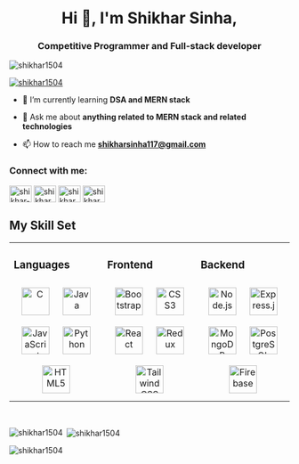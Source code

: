 <h1 align="center">Hi 👋, I'm Shikhar Sinha,</h1>
<h3 align="center">Competitive Programmer and Full-stack developer</h3>

<p align="left"> <img src="https://komarev.com/ghpvc/?username=shikhar1504&label=Profile%20views&color=0e75b6&style=flat" alt="shikhar1504" /> </p>

<p align="left"> <a href="https://github.com/ryo-ma/github-profile-trophy"><img src="https://github-profile-trophy.vercel.app/?username=shikhar1504" alt="shikhar1504" /></a> </p>

- 🌱 I’m currently learning **DSA and MERN stack**

- 💬 Ask me about **anything related to MERN stack and related technologies**

- 📫 How to reach me **shikharsinha117@gmail.com**

<h3 align="left">Connect with me:</h3>
<p align="left">
<a href="https://linkedin.com/in/shikhar-sinha-b14299249" target="blank"><img align="center" src="https://raw.githubusercontent.com/rahuldkjain/github-profile-readme-generator/master/src/images/icons/Social/linked-in-alt.svg" alt="shikhar-sinha-b14299249" height="30" width="40" /></a>
<a href="https://instagram.com/shikharsinha154" target="blank"><img align="center" src="https://raw.githubusercontent.com/rahuldkjain/github-profile-readme-generator/master/src/images/icons/Social/instagram.svg" alt="shikharsinha154" height="30" width="40" /></a>
<a href="https://codeforces.com/profile/shikharsinha117" target="blank"><img align="center" src="https://raw.githubusercontent.com/rahuldkjain/github-profile-readme-generator/master/src/images/icons/Social/codeforces.svg" alt="shikharsinha117" height="30" width="40" /></a>
<a href="https://www.leetcode.com/shikhar0105" target="blank"><img align="center" src="https://raw.githubusercontent.com/rahuldkjain/github-profile-readme-generator/master/src/images/icons/Social/leet-code.svg" alt="shikhar0105" height="30" width="40" /></a>
</p>

## My Skill Set  
<table><tr><td valign="top" width="33%">  

### Languages  
<div align="center">  
<a href="https://www.cprogramming.com/" target="_blank"><img style="margin: 10px" src="https://profilinator.rishav.dev/skills-assets/c-original.svg" alt="C" height="50" /></a>  
<a href="https://www.java.com/" target="_blank"><img style="margin: 10px" src="https://profilinator.rishav.dev/skills-assets/java-original-wordmark.svg" alt="Java" height="50" /></a>  
<a href="https://www.javascript.com/" target="_blank"><img style="margin: 10px" src="https://profilinator.rishav.dev/skills-assets/javascript-original.svg" alt="JavaScript" height="50" /></a>  
<a href="https://www.python.org/" target="_blank"><img style="margin: 10px" src="https://profilinator.rishav.dev/skills-assets/python-original.svg" alt="Python" height="50" /></a>  
<a href="https://en.wikipedia.org/wiki/HTML5" target="_blank"><img style="margin: 10px" src="https://profilinator.rishav.dev/skills-assets/html5-original-wordmark.svg" alt="HTML5" height="50" /></a>  
</div>  

</td><td valign="top" width="33%">  

### Frontend  
<div align="center">  
<a href="https://getbootstrap.com/docs/3.4/javascript/" target="_blank"><img style="margin: 10px" src="https://profilinator.rishav.dev/skills-assets/bootstrap-plain.svg" alt="Bootstrap" height="50" /></a>  
<a href="https://www.w3schools.com/css/" target="_blank"><img style="margin: 10px" src="https://profilinator.rishav.dev/skills-assets/css3-original-wordmark.svg" alt="CSS3" height="50" /></a>  
<a href="https://reactjs.org/" target="_blank"><img style="margin: 10px" src="https://profilinator.rishav.dev/skills-assets/react-original-wordmark.svg" alt="React" height="50" /></a>  
<a href="https://redux.js.org/" target="_blank"><img style="margin: 10px" src="https://profilinator.rishav.dev/skills-assets/redux-original.svg" alt="Redux" height="50" /></a>  
<a href="https://tailwindcss.com/" target="_blank"><img style="margin: 10px" src="https://www.vectorlogo.zone/logos/tailwindcss/tailwindcss-icon.svg" alt="TailwindCSS" height="50" /></a>  
</div>  

</td><td valign="top" width="33%">  

### Backend  
<div align="center">  
<a href="https://nodejs.org/" target="_blank"><img style="margin: 10px" src="https://profilinator.rishav.dev/skills-assets/nodejs-original-wordmark.svg" alt="Node.js" height="50" /></a>  
<a href="https://expressjs.com/" target="_blank"><img style="margin: 10px" src="https://profilinator.rishav.dev/skills-assets/express-original-wordmark.svg" alt="Express.js" height="50" /></a>  
<a href="https://www.mongodb.com/" target="_blank"><img style="margin: 10px" src="https://profilinator.rishav.dev/skills-assets/mongodb-original-wordmark.svg" alt="MongoDB" height="50" /></a>  
<a href="https://www.postgresql.org/" target="_blank"><img style="margin: 10px" src="https://profilinator.rishav.dev/skills-assets/postgresql-original-wordmark.svg" alt="PostgreSQL" height="50" /></a>  
<a href="https://firebase.google.com/" target="_blank"><img style="margin: 10px" src="https://profilinator.rishav.dev/skills-assets/firebase.png" alt="Firebase" height="50" /></a>  
</div>  

</td></tr></table>  

<br/>


<p><img align="left" src="https://github-readme-stats.vercel.app/api/top-langs?username=shikhar1504&show_icons=true&locale=en&layout=compact" alt="shikhar1504" /></p>

<p>&nbsp;<img align="center" src="https://github-readme-stats.vercel.app/api?username=shikhar1504&show_icons=true&locale=en" alt="shikhar1504" /></p>

<p><img align="center" src="https://github-readme-streak-stats.herokuapp.com/?user=shikhar1504&" alt="shikhar1504" /></p>
